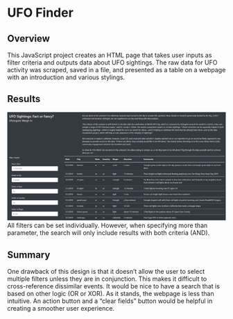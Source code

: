 # UFO Finder
## Overview
This JavaScript project creates an HTML page that takes user inputs as filter criteria and outputs data about UFO sightings. The raw data for UFO activity was scraped, saved in a file, and presented as a table on a webpage with an introduction and various stylings. 
## Results
![Website Screenshot]( https://github.com/pojones/ufos/blob/0decbcf96645d671eca2355d57c6842fbfb9d3c5/siteScreenShot.png)
All filters can be set individually. However, when specifying more than parameter, the search will only include results with both criteria (AND). 
## Summary
One drawback of this design is that it doesn’t allow the user to select multiple filters unless they are in conjunction. This makes it difficult to cross-reference dissimilar events. It would be nice to have a search that is based on other logic (OR or XOR). As it stands, the webpage is less than intuitive. An action button and a “clear fields” button would be helpful in creating a smoother user experience.
